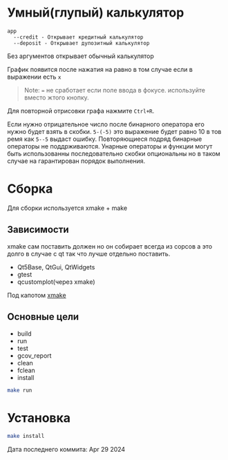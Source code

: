 # Умный(глупый) калькулятор

```
app
  --credit - Открывает кредитный калькулятор
  --deposit - Открывает дупозитный калькулятор
```
Без аргументов открывает обычный калькулятор

График появится после нажатия на равно в том случае если в выражении есть `x`
> Note: `=` не сработает если поле ввода в фокусе. используйте вместо жтого кнопку.

Для повторной отрисовки графа нажмите `Ctrl+R`.

Если нужно отрицательное число после бинарного оператора его нужно будет взять в скобки. `5-(-5)` это выражение будет равно 10 в тов ремя как `5--5` выдаст ошибку. Повторяющиеся подряд бинарные операторы не поддрживаются. Унарные операторы и функции могут быть использованны последовательно скобки опциональны но в таком случае на гарантирован порядок выполнения.

# Сборка
Для сборки используется xmake + make

## Зависимости
xmake сам поставить должен но он собирает всегда из сорсов а это долго в случае с qt так что лучше отдельно поставить.
- Qt5Base, QtGui, QtWidgets
- gtest
- qcustomplot(через xmake)

Под капотом [xmake](https://xmake.io)

## Основные цели
- build
- run
- test
- gcov_report
- clean
- fclean
- install

```sh
make run
```

# Установка
```sh
make install
```

Дата последнего коммита: Apr 29 2024
